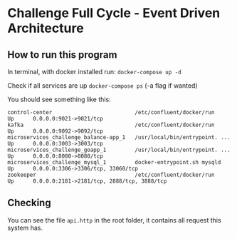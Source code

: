 # Challenge Full Cycle - Event Driven Architecture



## How to run this program

In terminal, with docker installed run:
`docker-compose up -d`

Check if all services are up
`docker-compose ps` (-a flag if wanted)

You should see something like this:


```
control-center                          /etc/confluent/docker/run        Up      0.0.0.0:9021->9021/tcp
kafka                                   /etc/confluent/docker/run        Up      0.0.0.0:9092->9092/tcp
microservices_challenge_balance-app_1   /usr/local/bin/entrypoint. ...   Up      0.0.0.0:3003->3003/tcp
microservices_challenge_goapp_1         /usr/local/bin/entrypoint. ...   Up      0.0.0.0:8080->8080/tcp
microservices_challenge_mysql_1         docker-entrypoint.sh mysqld      Up      0.0.0.0:3306->3306/tcp, 33060/tcp
zookeeper                               /etc/confluent/docker/run        Up      0.0.0.0:2181->2181/tcp, 2888/tcp, 3888/tcp
```

## Checking

You can see the file `api.http` in the root folder, it contains all request this system has.
